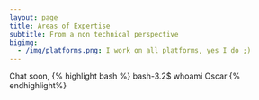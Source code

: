 ```yaml
---
layout: page
title: Areas of Expertise
subtitle: From a non technical perspective
bigimg:
  - /img/platforms.png: I work on all platforms, yes I do ;)
---
```




Chat soon,
{% highlight bash  %}
bash-3.2$ whoami
Oscar
{% endhighlight%}
